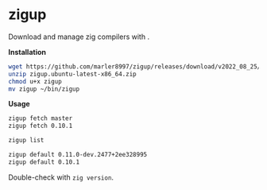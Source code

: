 # zigup

<div>
  <p>Download and manage zig compilers with <Anchor href="https://github.com/marler8997/zigup" text="zigup" alt="zigup repo on GitHub" />.
  </p>
</div>

**Installation**

```sh
wget https://github.com/marler8997/zigup/releases/download/v2022_08_25/zigup.ubuntu-latest-x86_64.zip
unzip zigup.ubuntu-latest-x86_64.zip
chmod u+x zigup
mv zigup ~/bin/zigup
```

**Usage**

```sh
zigup fetch master
zigup fetch 0.10.1

zigup list

zigup default 0.11.0-dev.2477+2ee328995
zigup default 0.10.1
```

Double-check with <code class="inline-code">zig version</code>.

<!--
Similar to nvm, volta or asdf
https://asdf-vm.com/
-->
